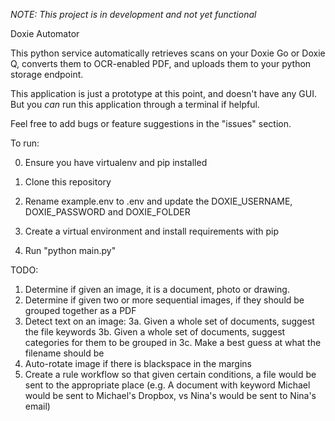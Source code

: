 *NOTE: This project is in development and not yet functional*

Doxie Automator


This python service automatically retrieves scans on your Doxie Go or Doxie Q, converts them to OCR-enabled PDF, and uploads them to your python storage endpoint.

This application is just a prototype at this point, and doesn't have any GUI. But you *can* run this application through a terminal if helpful. 

Feel free to add bugs or feature suggestions in the "issues" section.

To run:

0) Ensure you have virtualenv and pip installed

1) Clone this repository

3) Rename example.env to .env and update the DOXIE_USERNAME, DOXIE_PASSWORD and DOXIE_FOLDER

4) Create a virtual environment and install requirements with pip

5) Run "python main.py" 


TODO:
1. Determine if given an image, it is a document, photo or drawing.
2. Determine if given two or more sequential images, if they should be grouped together as a PDF
3. Detect text on an image:
3a. Given a whole set of documents, suggest the file keywords
3b. Given a whole set of documents, suggest categories for them to be grouped in
3c. Make a best guess at what the filename should be
4. Auto-rotate image if there is blackspace in the margins
5. Create a rule workflow so that given certain conditions, a file would be sent to the appropriate place (e.g. A document with keyword Michael would be sent to Michael's Dropbox, vs Nina's would be sent to Nina's email)

 
